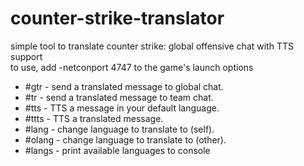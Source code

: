 # counter-strike-translator

simple tool to translate counter strike: global offensive chat with TTS support   
to use, add -netconport 4747 to the game's launch options

- #gtr - send a translated message to global chat.
- #tr - send a translated message to team chat.
- #tts - TTS a message in your default language.       
- #ttts - TTS a translated message.                    
- #lang - change language to translate to (self).
- #olang - change language to translate to (other).
- #langs - print available languages to console
